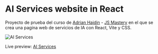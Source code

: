 # AI Services website in React

Proyecto de prueba del curso de [Adrian Hajdin](https://github.com/adrianhajdin) - [JS Mastery](https://jsmastery.pro/masterclass) en el que se crea una pagina web de servicios de IA con React, Vite y CSS.

![AI Services](https://i.ibb.co/qgwBMRN/image.png)

Live preview: [AI Services](https://cscrdev-ai-landing-jsm.surge.sh/)
